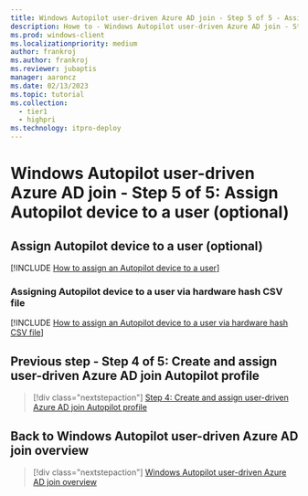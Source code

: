 ```yaml
---
title: Windows Autopilot user-driven Azure AD join - Step 5 of 5 - Assign Autopilot device to a user
description: Howe to - Windows Autopilot user-driven Azure AD join - Step 5 of 5 - Assign Autopilot device to a user.
ms.prod: windows-client
ms.localizationpriority: medium
author: frankroj
ms.author: frankroj
ms.reviewer: jubaptis
manager: aaroncz
ms.date: 02/13/2023
ms.topic: tutorial
ms.collection: 
  - tier1
  - highpri
ms.technology: itpro-deploy
---
```


# Windows Autopilot user-driven Azure AD join - Step 5 of 5: Assign Autopilot device to a user (optional)

## Assign Autopilot device to a user (optional)

[!INCLUDE [How to assign an Autopilot device to a user](includes/assign-autopilot-device-to-user.md)]

### Assigning Autopilot device to a user via hardware hash CSV file

[!INCLUDE [How to assign an Autopilot device to a user via hardware hash CSV file](includes/assign-autopilot-device-to-user-via-csv.md)]

## Previous step - Step 4 of 5: Create and assign user-driven Azure AD join Autopilot profile

> [!div class="nextstepaction"]
> [Step 4: Create and assign user-driven Azure AD join Autopilot profile](autopilot-user-driven-aadj-4-create-and-assign-autopilot-profile.md)

## Back to Windows Autopilot user-driven Azure AD join overview

> [!div class="nextstepaction"]
> [Windows Autopilot user-driven Azure AD join overview](autopilot-user-driven-aadj-workflow.md)